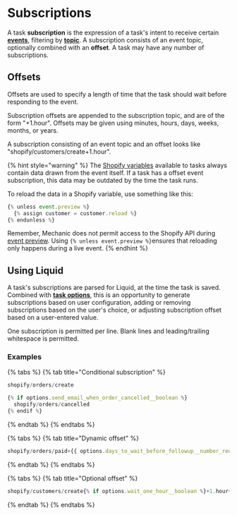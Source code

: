 # Subscriptions

A task **subscription** is the expression of a task's intent to receive certain [**events**](../events/), filtering by [**topic**](../events/event-topic-reference/). A subscription consists of an event topic, optionally combined with an **offset**. A task may have any number of subscriptions.

## Offsets

Offsets are used to specify a length of time that the task should wait before responding to the event.

Subscription offsets are appended to the subscription topic, and are of the form "+1.hour". Offsets may be given using minutes, hours, days, weeks, months, or years.

A subscription consisting of an event topic and an offset looks like "shopify/customers/create+1.hour".

{% hint style="warning" %}
The [Shopify variables](code/liquid-variables.md#shopify-variables) available to tasks always contain data drawn from the event itself. If a task has a offset event subscription, this data may be outdated by the time the task runs.

To reload the data in a Shopify variable, use something like this:

```javascript
{% unless event.preview %}
  {% assign customer = customer.reload %}
{% endunless %}
```

Remember, Mechanic does not permit access to the Shopify API during [event preview](previews.md). Using `{% unless event.preview %}`ensures that reloading only happens during a live event.
{% endhint %}

## Using Liquid

A task's subscriptions are parsed for Liquid, at the time the task is saved. Combined with [**task options**](options.md), this is an opportunity to generate subscriptions based on user configuration, adding or removing subscriptions based on the user's choice, or adjusting subscription offset based on a user-entered value.

One subscription is permitted per line. Blank lines and leading/trailing whitespace is permitted.

### Examples

{% tabs %}
{% tab title="Conditional subscription" %}
```javascript
shopify/orders/create

{% if options.send_email_when_order_cancelled__boolean %}
  shopify/orders/cancelled
{% endif %}
```
{% endtab %}
{% endtabs %}

{% tabs %}
{% tab title="Dynamic offset" %}
```javascript
shopify/orders/paid+{{ options.days_to_wait_before_followup__number_required }}.days
```
{% endtab %}
{% endtabs %}

{% tabs %}
{% tab title="Optional offset" %}
```javascript
shopify/customers/create{% if options.wait_one_hour__boolean %}+1.hour{% endif %}
```
{% endtab %}
{% endtabs %}


